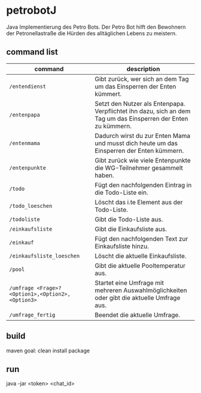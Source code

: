 # petrobotJ
Java Implementierung des Petro Bots.
Der Petro Bot hilft den Bewohnern der Petronellastraße die Hürden des alltäglichen Lebens zu meistern.

## command list
|command|description|
|---|---|
|`/entendienst`|Gibt zurück, wer sich an dem Tag um das Einsperren der Enten kümmert.|
|`/entenpapa`|Setzt den Nutzer als Entenpapa. Verpflichtet ihn dazu, sich an dem Tag um das Einsperren der Enten zu kümmern.|
|`/entenmama`|Dadurch wirst du zur Enten Mama und musst dich heute um das Einsperren der Enten kümmern.|
|`/entenpunkte`|Gibt zurück wie viele Entenpunkte die WG-Teilnehmer gesammelt haben.|
|`/todo`|Fügt den nachfolgenden Eintrag in die Todo-Liste ein.|
|`/todo_loeschen`|Löscht das i.te Element aus der Todo-Liste.|
|`/todoliste`|Gibt die Todo-Liste aus.|
|`/einkaufsliste`|Gibt die Einkaufsliste aus.|
|`/einkauf`|Fügt den nachfolgenden Text zur Einkaufsliste hinzu.|
|`/einkaufsliste_loeschen`|Löscht die aktuelle Einkaufsliste.|
|`/pool`|Gibt die aktuelle Pooltemperatur aus.|
|`/umfrage <Frage>?<Option1>,<Option2>,<Option3>`|Startet eine Umfrage mit mehreren Auswahlmöglichkeiten oder gibt die aktuelle Umfrage aus.|
|`/umfrage_fertig`|Beendet die aktuelle Umfrage.|

## build
maven goal: clean install package
## run
java -jar \<token> <chat_id>
